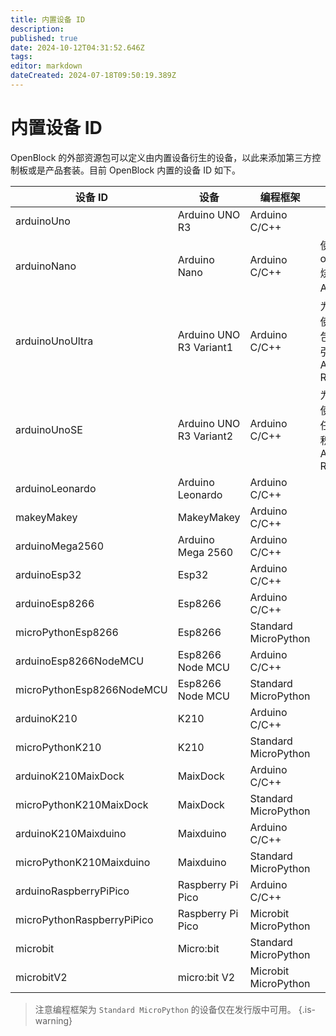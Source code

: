 ```yaml
---
title: 内置设备 ID
description: 
published: true
date: 2024-10-12T04:31:52.646Z
tags: 
editor: markdown
dateCreated: 2024-07-18T09:50:19.389Z
---
```


# 内置设备 ID

OpenBlock 的外部资源包可以定义由内置设备衍生的设备，以此来添加第三方控制板或是产品套装。目前 OpenBlock 内置的设备 ID 如下。

| 设备 ID                   | 设备                     | 编程框架 | 备注 |
| -------------------------- | ----------------------- | ------- | ---- |
| arduinoUno                 | Arduino UNO R3          | Arduino C/C++ |      |
| arduinoNano                | Arduino Nano            | Arduino C/C++ | 使用 oldbootloader 烧写，且包含 A6, A7 引脚 |
| arduinoUnoUltra            | Arduino UNO R3 Variant1 | Arduino C/C++ | 为第三方扩展使用的包含了包含 A6, A7 引脚的 Arduino UNO R3 |
| arduinoUnoSE               | Arduino UNO R3 Variant2 | Arduino C/C++ | 为第三方扩展使用的不包含任何硬件基础积木的 Arduino UNO R3 |
| arduinoLeonardo            | Arduino Leonardo        | Arduino C/C++ |      |
| makeyMakey                 | MakeyMakey              | Arduino C/C++ |      |
| arduinoMega2560            | Arduino Mega 2560       | Arduino C/C++ |      |
| arduinoEsp32               | Esp32                   | Arduino C/C++ |      |
| arduinoEsp8266             | Esp8266                 | Arduino C/C++ |      |
| microPythonEsp8266         | Esp8266                 | Standard MicroPython |      |
| arduinoEsp8266NodeMCU      | Esp8266 Node MCU        | Arduino C/C++ |      |
| microPythonEsp8266NodeMCU  | Esp8266 Node MCU        | Standard MicroPython |      |
| arduinoK210                | K210                    | Arduino C/C++ |      |
| microPythonK210            | K210                    | Standard MicroPython |      |
| arduinoK210MaixDock        | MaixDock                | Arduino C/C++ |      |
| microPythonK210MaixDock    | MaixDock                | Standard MicroPython |      |
| arduinoK210Maixduino       | Maixduino               | Arduino C/C++ |      |
| microPythonK210Maixduino   | Maixduino               | Standard MicroPython |      |
| arduinoRaspberryPiPico     | Raspberry Pi Pico       | Arduino C/C++ |      |
| microPythonRaspberryPiPico | Raspberry Pi Pico       | Microbit MicroPython |      |
| microbit                   | Micro:bit               | Standard MicroPython |      |
| microbitV2                 | micro:bit V2            | Microbit MicroPython |      |

> 注意编程框架为 `Standard MicroPython` 的设备仅在发行版中可用。
{.is-warning}


